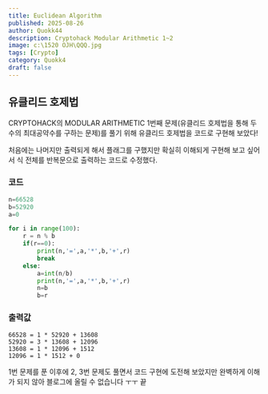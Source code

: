 ```yaml
---
title: Euclidean Algorithm
published: 2025-08-26
author: Quokk44
description: Cryptohack Modular Arithmetic 1~2
image: c:\1520 OJH\QQQ.jpg
tags: [Crypto]
category: Quokk4
draft: false
---
```



## 유클리드 호제법

CRYPTOHACK의 MODULAR ARITHMETIC 1번째 문제(유클리드 호제법을 통해 두 수의 최대공약수를 구하는 문제)를 풀기 위해 유클리드 호제법을 코드로 구현해 보았다!

처음에는 나머지만 출력되게 해서 플래그를 구했지만 확실히 이해되게 구현해 보고 싶어서 식 전체를 반복문으로 출력하는 코드로 수정했다.

### 코드

``` py
n=66528
b=52920
a=0

for i in range(100):
    r = n % b
    if(r==0):
        print(n,'=',a,'*',b,'+',r)
        break
    else:
        a=int(n/b)
        print(n,'=',a,'*',b,'+',r)
        n=b
        b=r
```

### 출력값

```
66528 = 1 * 52920 + 13608
52920 = 3 * 13608 + 12096
13608 = 1 * 12096 + 1512
12096 = 1 * 1512 + 0
```

1번 문제를 푼 이후에 2, 3번 문제도 풀면서 코드 구현에 도전해 보았지만 완벽하게 이해가 되지 않아 블로그에 올릴 수 없습니다 ㅜㅜ 끝